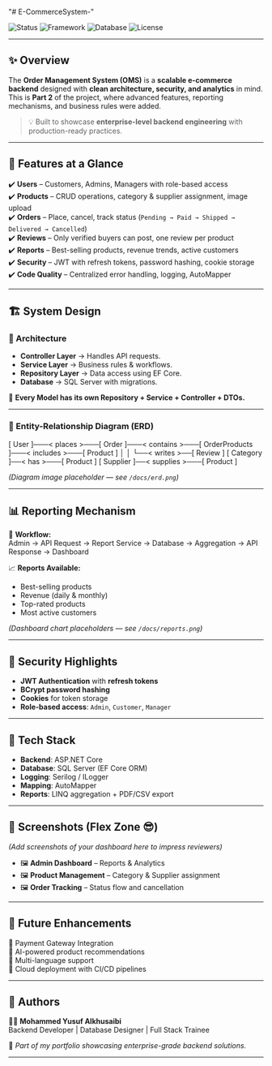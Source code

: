 ﻿"# E-CommerceSystem-" 


![Status](https://img.shields.io/badge/Project-E--Commerce-blue?style=for-the-badge&logo=github)
![Framework](https://img.shields.io/badge/.NET%20Core-Backend-success?style=for-the-badge&logo=dotnet)
![Database](https://img.shields.io/badge/SQL%20Server-Database-orange?style=for-the-badge&logo=microsoftsqlserver)
![License](https://img.shields.io/badge/Status-Completed-green?style=for-the-badge)

---

## ✨ Overview
The **Order Management System (OMS)** is a **scalable e-commerce backend** designed with **clean architecture, security, and analytics** in mind.  
This is **Part 2** of the project, where advanced features, reporting mechanisms, and business rules were added.  

> 💡 Built to showcase **enterprise-level backend engineering** with production-ready practices.

---

## 🎯 Features at a Glance
✔️ **Users** – Customers, Admins, Managers with role-based access  
✔️ **Products** – CRUD operations, category & supplier assignment, image upload  
✔️ **Orders** – Place, cancel, track status (`Pending → Paid → Shipped → Delivered → Cancelled`)  
✔️ **Reviews** – Only verified buyers can post, one review per product  
✔️ **Reports** – Best-selling products, revenue trends, active customers  
✔️ **Security** – JWT with refresh tokens, password hashing, cookie storage  
✔️ **Code Quality** – Centralized error handling, logging, AutoMapper  

---

## 🏗 System Design

### 🔹 Architecture
- **Controller Layer** → Handles API requests.  
- **Service Layer** → Business rules & workflows.  
- **Repository Layer** → Data access using EF Core.  
- **Database** → SQL Server with migrations.  

📌 **Every Model has its own Repository + Service + Controller + DTOs.**

---

### 🔹 Entity-Relationship Diagram (ERD)

[ User ]───< places >───[ Order ]───< contains >───[ OrderProducts ]───< includes >───[ Product ]
│ │
└──< writes >──[ Review ] [ Category ]──< has >───[ Product ]
[ Supplier ]──< supplies >───[ Product ]

*(Diagram image placeholder — see `/docs/erd.png`)*  

---

## 📊 Reporting Mechanism

📌 **Workflow:**  
Admin → API Request → Report Service → Database → Aggregation → API Response → Dashboard  

📈 **Reports Available:**  
- Best-selling products  
- Revenue (daily & monthly)  
- Top-rated products  
- Most active customers  

*(Dashboard chart placeholders — see `/docs/reports.png`)*  

---

## 🔐 Security Highlights
- **JWT Authentication** with **refresh tokens**  
- **BCrypt password hashing**  
- **Cookies** for token storage  
- **Role-based access**: `Admin`, `Customer`, `Manager`  

---

## 🚀 Tech Stack
- **Backend**: ASP.NET Core  
- **Database**: SQL Server (EF Core ORM)  
- **Logging**: Serilog / ILogger  
- **Mapping**: AutoMapper  
- **Reports**: LINQ aggregation + PDF/CSV export  

---

## 📸 Screenshots (Flex Zone 😎)
*(Add screenshots of your dashboard here to impress reviewers)*

- 🖼 **Admin Dashboard** – Reports & Analytics  
- 🖼 **Product Management** – Category & Supplier assignment  
- 🖼 **Order Tracking** – Status flow and cancellation  

---

## 🎨 Future Enhancements
🚀 Payment Gateway Integration  
🚀 AI-powered product recommendations  
🚀 Multi-language support  
🚀 Cloud deployment with CI/CD pipelines  

---

## 🙌 Authors
👨‍💻 **Mohammed Yusuf Alkhusaibi**  
Backend Developer | Database Designer | Full Stack Trainee  

📌 *Part of my portfolio showcasing enterprise-grade backend solutions.*

---
